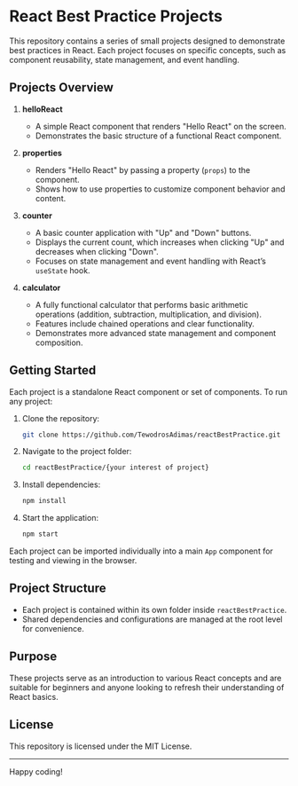 
# React Best Practice Projects

This repository contains a series of small projects designed to demonstrate best practices in React. Each project focuses on specific concepts, such as component reusability, state management, and event handling.

## Projects Overview

1. **helloReact**
   - A simple React component that renders "Hello React" on the screen.
   - Demonstrates the basic structure of a functional React component.

2. **properties**
   - Renders "Hello React" by passing a property (`props`) to the component.
   - Shows how to use properties to customize component behavior and content.

3. **counter**
   - A basic counter application with "Up" and "Down" buttons.
   - Displays the current count, which increases when clicking "Up" and decreases when clicking "Down".
   - Focuses on state management and event handling with React’s `useState` hook.

4. **calculator**
   - A fully functional calculator that performs basic arithmetic operations (addition, subtraction, multiplication, and division).
   - Features include chained operations and clear functionality.
   - Demonstrates more advanced state management and component composition.

## Getting Started

Each project is a standalone React component or set of components. To run any project:

1. Clone the repository:
   ```bash
   git clone https://github.com/TewodrosAdimas/reactBestPractice.git
   ```
2. Navigate to the project folder:
   ```bash
   cd reactBestPractice/{your interest of project}
   ```
3. Install dependencies:
   ```bash
   npm install
   ```
4. Start the application:
   ```bash
   npm start
   ```

Each project can be imported individually into a main `App` component for testing and viewing in the browser.

## Project Structure

- Each project is contained within its own folder inside `reactBestPractice`.
- Shared dependencies and configurations are managed at the root level for convenience.

## Purpose

These projects serve as an introduction to various React concepts and are suitable for beginners and anyone looking to refresh their understanding of React basics.

## License

This repository is licensed under the MIT License.

---

Happy coding!